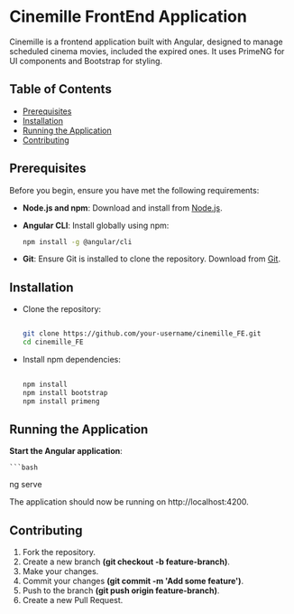 # Cinemille FrontEnd Application

Cinemille is a frontend application built with Angular, designed to manage scheduled cinema movies, included the expired ones. It uses PrimeNG for UI components and Bootstrap for styling.

## Table of Contents

- [Prerequisites](#prerequisites)
- [Installation](#installation)
- [Running the Application](#running-the-application)
- [Contributing](#contributing)

## Prerequisites

Before you begin, ensure you have met the following requirements:

- **Node.js and npm**: Download and install from [Node.js](https://nodejs.org/).
- **Angular CLI**: Install globally using npm:

  ```bash
  npm install -g @angular/cli

- **Git**: Ensure Git is installed to clone the repository. Download from [Git](https://git-scm.com/downloads).

## Installation

- Clone the repository:
    ```bash
    
    git clone https://github.com/your-username/cinemille_FE.git
    cd cinemille_FE

- Install npm dependencies:

  ```bash
    
  npm install
  npm install bootstrap
  npm install primeng


## Running the Application

**Start the Angular application**:

    ```bash
  ng serve

The application should now be running on http://localhost:4200.

## Contributing
1. Fork the repository.
2. Create a new branch **(git checkout -b feature-branch)**.
3. Make your changes.
4. Commit your changes **(git commit -m 'Add some feature')**.
5. Push to the branch **(git push origin feature-branch)**.
6. Create a new Pull Request.

